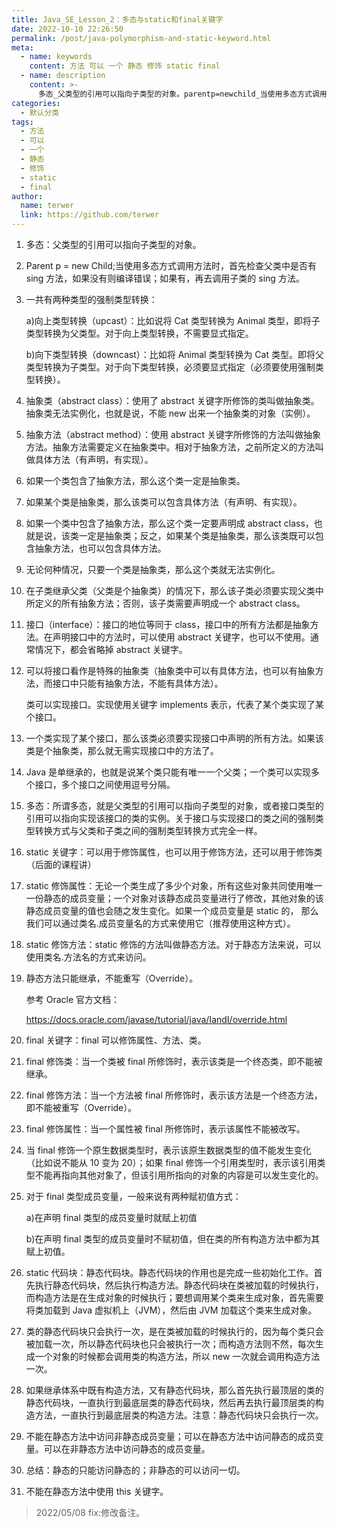 ```yaml
---
title: Java_SE_Lesson_2：多态与static和final关键字
date: 2022-10-10 22:26:50
permalink: /post/java-polymorphism-and-static-keyword.html
meta:
  - name: keywords
    content: 方法 可以 一个 静态 修饰 static final
  - name: description
    content: >-
      多态_父类型的引用可以指向子类型的对象。parentp=newchild_当使用多态方式调用方法时首先检查父类中是否有sing方法如果没有则编译错误_如果有再去调用子类的sing方法。一共有两种类型的强制类型转换_a)向上类型转换（upcast）_比如说将cat类型转换为animal类型即将子类型转换为父类型。对于向上类型转换不需要显式指定。b)向下类型转换（downcast）_比如将animal类型转换为cat类型。即将父类型转换为子类型。对于向下类型转换必须要显式指定（必须要使用强制类型转换）。抽象类
categories:
  - 默认分类
tags:
  - 方法
  - 可以
  - 一个
  - 静态
  - 修饰
  - static
  - final
author:
  name: terwer
  link: https://github.com/terwer
---
```



1. 多态：父类型的引用可以指向子类型的对象。
2. Parent p = new Child;当使用多态方式调用方法时，首先检查父类中是否有 sing 方法，如果没有则编译错误；如果有，再去调用子类的 sing 方法。
3. 一共有两种类型的强制类型转换：

   a)向上类型转换（upcast）：比如说将 Cat 类型转换为 Animal 类型，即将子类型转换为父类型。对于向上类型转换，不需要显式指定。

   b)向下类型转换（downcast）：比如将 Animal 类型转换为 Cat 类型。即将父类型转换为子类型。对于向下类型转换，必须要显式指定（必须要使用强制类型转换）。
4. 抽象类（abstract class）：使用了 abstract 关键字所修饰的类叫做抽象类。抽象类无法实例化，也就是说，不能 new 出来一个抽象类的对象（实例）。
5. 抽象方法（abstract method）：使用 abstract 关键字所修饰的方法叫做抽象方法。抽象方法需要定义在抽象类中。相对于抽象方法，之前所定义的方法叫做具体方法（有声明，有实现）。
6. 如果一个类包含了抽象方法，那么这个类一定是抽象类。
7. 如果某个类是抽象类，那么该类可以包含具体方法（有声明、有实现）。
8. 如果一个类中包含了抽象方法，那么这个类一定要声明成 abstract class，也就是说，该类一定是抽象类；反之，如果某个类是抽象类，那么该类既可以包含抽象方法，也可以包含具体方法。
9. 无论何种情况，只要一个类是抽象类，那么这个类就无法实例化。
10. 在子类继承父类（父类是个抽象类）的情况下，那么该子类必须要实现父类中所定义的所有抽象方法；否则，该子类需要声明成一个 abstract class。
11. 接口（interface）：接口的地位等同于 class，接口中的所有方法都是抽象方法。在声明接口中的方法时，可以使用 abstract 关键字，也可以不使用。通常情况下，都会省略掉 abstract 关键字。
12. 可以将接口看作是特殊的抽象类（抽象类中可以有具体方法，也可以有抽象方法，而接口中只能有抽象方法，不能有具体方法）。

    类可以实现接口。实现使用关键字 implements 表示，代表了某个类实现了某个接口。
13. 一个类实现了某个接口，那么该类必须要实现接口中声明的所有方法。如果该类是个抽象类，那么就无需实现接口中的方法了。
14. Java 是单继承的，也就是说某个类只能有唯一一个父类；一个类可以实现多个接口，多个接口之间使用逗号分隔。
15. 多态：所谓多态，就是父类型的引用可以指向子类型的对象，或者接口类型的引用可以指向实现该接口的类的实例。关于接口与实现接口的类之间的强制类型转换方式与父类和子类之间的强制类型转换方式完全一样。
16. static 关键字：可以用于修饰属性，也可以用于修饰方法，还可以用于修饰类（后面的课程讲）
17. static 修饰属性：无论一个类生成了多少个对象，所有这些对象共同使用唯一一份静态的成员变量；一个对象对该静态成员变量进行了修改，其他对象的该静态成员变量的值也会随之发生变化。如果一个成员变量是 static 的，
    那么我们可以通过类名.成员变量名的方式来使用它（推荐使用这种方式）。
18. static 修饰方法：static 修饰的方法叫做静态方法。对于静态方法来说，可以使用类名.方法名的方式来访问。
19. 静态方法只能继承，不能重写（Override）。

    参考 Oracle 官方文档：

    https://docs.oracle.com/javase/tutorial/java/IandI/override.html
20. final 关键字：final 可以修饰属性、方法、类。
21. final 修饰类：当一个类被 final 所修饰时，表示该类是一个终态类，即不能被继承。
22. final 修饰方法：当一个方法被 final 所修饰时，表示该方法是一个终态方法， 即不能被重写（Override）。
23. final 修饰属性：当一个属性被 final 所修饰时，表示该属性不能被改写。
24. 当 final 修饰一个原生数据类型时，表示该原生数据类型的值不能发生变化 （比如说不能从 10 变为 20）；如果 final 修饰一个引用类型时，表示该引用类型不能再指向其他对象了，但该引用所指向的对象的内容是可以发生变化的。
25. 对于 final 类型成员变量，一般来说有两种赋初值方式：

    a)在声明 final 类型的成员变量时就赋上初值

    b)在声明 final 类型的成员变量时不赋初值，但在类的所有构造方法中都为其赋上初值。
26. static 代码块：静态代码块。静态代码块的作用也是完成一些初始化工作。首先执行静态代码块，然后执行构造方法。静态代码块在类被加载的时候执行， 而构造方法是在生成对象的时候执行；要想调用某个类来生成对象，首先需要将类加载到 Java 虚拟机上（JVM），然后由 JVM 加载这个类来生成对象。
27. 类的静态代码块只会执行一次，是在类被加载的时候执行的，因为每个类只会被加载一次，所以静态代码块也只会被执行一次；而构造方法则不然，每次生成一个对象的时候都会调用类的构造方法，所以 new 一次就会调用构造方法一次。
28. 如果继承体系中既有构造方法，又有静态代码块，那么首先执行最顶层的类的静态代码块，一直执行到最底层类的静态代码块，然后再去执行最顶层类的构造方法，一直执行到最底层类的构造方法。注意：静态代码块只会执行一次。
29. 不能在静态方法中访问非静态成员变量；可以在静态方法中访问静态的成员变量。可以在非静态方法中访问静态的成员变量。
30. 总结：静态的只能访问静态的；非静态的可以访问一切。
31. 不能在静态方法中使用 this 关键字。

> 2022/05/08 fix:修改备注。
